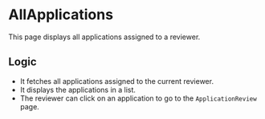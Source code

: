 # AllApplications

This page displays all applications assigned to a reviewer.

## Logic

- It fetches all applications assigned to the current reviewer.
- It displays the applications in a list.
- The reviewer can click on an application to go to the `ApplicationReview` page.
